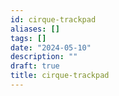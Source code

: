 ```yaml
---
id: cirque-trackpad
aliases: []
tags: []
date: "2024-05-10"
description: ""
draft: true
title: cirque-trackpad
---
```










 

